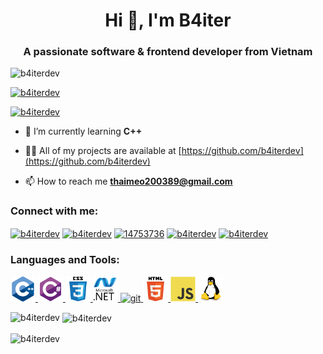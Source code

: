 <h1 align="center">Hi 👋, I'm B4iter</h1>
<h3 align="center">A passionate software & frontend developer from Vietnam</h3>

<p align="left"> <img src="https://komarev.com/ghpvc/?username=b4iterdev&label=Profile%20views&color=0e75b6&style=flat" alt="b4iterdev" /> </p>

<p align="left"> <a href="https://github.com/ryo-ma/github-profile-trophy"><img src="https://github-profile-trophy.vercel.app/?username=b4iterdev&theme=onedark" alt="b4iterdev" /></a> </p>

<p align="left"> <a href="https://twitter.com/b4iterdev" target="blank"><img src="https://img.shields.io/twitter/follow/b4iterdev?logo=twitter&style=for-the-badge" alt="b4iterdev" /></a> </p>

- 🌱 I’m currently learning **C++**

- 👨‍💻 All of my projects are available at [https://github.com/b4iterdev](https://github.com/b4iterdev)

- 📫 How to reach me **thaimeo200389@gmail.com**

<h3 align="left">Connect with me:</h3>
<p align="left">
<a href="https://dev.to/b4iterdev" target="blank"><img align="center" src="https://cdn.jsdelivr.net/npm/simple-icons@3.0.1/icons/dev-dot-to.svg" alt="b4iterdev" height="30" width="40" /></a>
<a href="https://twitter.com/b4iterdev" target="blank"><img align="center" src="https://cdn.jsdelivr.net/npm/simple-icons@3.0.1/icons/twitter.svg" alt="b4iterdev" height="30" width="40" /></a>
<a href="https://stackoverflow.com/users/14753736" target="blank"><img align="center" src="https://cdn.jsdelivr.net/npm/simple-icons@3.0.1/icons/stackoverflow.svg" alt="14753736" height="30" width="40" /></a>
<a href="https://fb.com/b4iterdev" target="blank"><img align="center" src="https://cdn.jsdelivr.net/npm/simple-icons@3.0.1/icons/facebook.svg" alt="b4iterdev" height="30" width="40" /></a>
<a href="https://instagram.com/b4iterdev" target="blank"><img align="center" src="https://cdn.jsdelivr.net/npm/simple-icons@3.0.1/icons/instagram.svg" alt="b4iterdev" height="30" width="40" /></a>
</p>

<h3 align="left">Languages and Tools:</h3>
<p align="left"> <a href="https://www.w3schools.com/cpp/" target="_blank"> <img src="https://raw.githubusercontent.com/devicons/devicon/master/icons/cplusplus/cplusplus-original.svg" alt="cplusplus" width="40" height="40"/> </a> <a href="https://www.w3schools.com/cs/" target="_blank"> <img src="https://raw.githubusercontent.com/devicons/devicon/master/icons/csharp/csharp-original.svg" alt="csharp" width="40" height="40"/> </a> <a href="https://www.w3schools.com/css/" target="_blank"> <img src="https://raw.githubusercontent.com/devicons/devicon/master/icons/css3/css3-original-wordmark.svg" alt="css3" width="40" height="40"/> </a> <a href="https://dotnet.microsoft.com/" target="_blank"> <img src="https://raw.githubusercontent.com/devicons/devicon/master/icons/dot-net/dot-net-original-wordmark.svg" alt="dotnet" width="40" height="40"/> </a> <a href="https://git-scm.com/" target="_blank"> <img src="https://www.vectorlogo.zone/logos/git-scm/git-scm-icon.svg" alt="git" width="40" height="40"/> </a> <a href="https://www.w3.org/html/" target="_blank"> <img src="https://raw.githubusercontent.com/devicons/devicon/master/icons/html5/html5-original-wordmark.svg" alt="html5" width="40" height="40"/> </a> <a href="https://developer.mozilla.org/en-US/docs/Web/JavaScript" target="_blank"> <img src="https://raw.githubusercontent.com/devicons/devicon/master/icons/javascript/javascript-original.svg" alt="javascript" width="40" height="40"/> </a> <a href="https://www.linux.org/" target="_blank"> <img src="https://raw.githubusercontent.com/devicons/devicon/master/icons/linux/linux-original.svg" alt="linux" width="40" height="40"/> </a> </p>

<p><img align="left" src="https://github-readme-stats.vercel.app/api/top-langs?username=b4iterdev&show_icons=true&locale=en&layout=compact" alt="b4iterdev" /></p>

<p>&nbsp;<img align="center" src="https://github-readme-stats.vercel.app/api?username=b4iterdev&show_icons=true&locale=en" alt="b4iterdev" /></p>

<p><img align="center" src="https://github-readme-streak-stats.herokuapp.com/?user=b4iterdev&" alt="b4iterdev" /></p>
